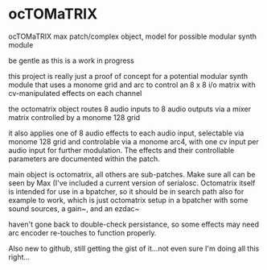 # ocTOMaTRIX
ocTOMaTRIX max patch/complex object, model for possible modular synth module


be gentle as this is a work in progress

this project is really just a proof of concept for a potential modular synth module that uses a monome grid and arc to control an 8 x 8 i/o matrix with cv-manipulated effects on each channel

the octomatrix object routes 8 audio inputs to 8 audio outputs via a mixer matrix controlled by a monome 128 grid

it also applies one of 8 audio effects to each audio input, selectable via monome 128 grid and controlable via a monome arc4, with one cv input per audio input for further modulation.  The effects and their controllable parameters are documented within the patch.

main object is octomatrix, all others are sub-patches.  Make sure all can be seen by Max (I've included a current version of serialosc.  Octomatrix itself is intended for use in a bpatcher, so it should be in search path also for example to work, which is just octomatrix setup in a bpatcher with some sound sources, a gain~, and an ezdac~

haven't gone back to double-check persistance, so some effects may need arc encoder re-touches to function properly.

Also new to github, still getting the gist of it...not even sure I'm doing all this right...
